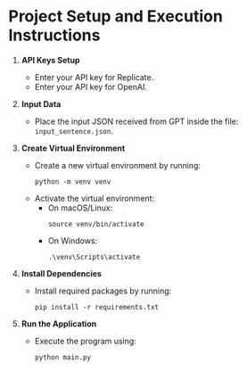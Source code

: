 # Project Setup and Execution Instructions

1. **API Keys Setup**
    - Enter your API key for Replicate.
    - Enter your API key for OpenAI.

2. **Input Data**
    - Place the input JSON received from GPT inside the file: `input_sentence.json`.

3. **Create Virtual Environment**
    - Create a new virtual environment by running:
      ```
      python -m venv venv
      ```
    - Activate the virtual environment:
      - On macOS/Linux:
        ```
        source venv/bin/activate
        ```
      - On Windows:
        ```
        .\venv\Scripts\activate
        ```

4. **Install Dependencies**
    - Install required packages by running:
      ```
      pip install -r requirements.txt
      ```

5. **Run the Application**
    - Execute the program using:
      ```
      python main.py
      ```
